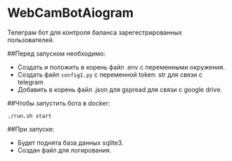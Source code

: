 # WebCamBotAiogram
Телеграм бот для контроля баланса зарегестрированных пользователей.

##Перед запуском необходимо:
  
  - Создать и положить в корень файл .env с переменными окружения.
  - Создать файл ```config1.py``` с переменной token: str для связи с telegram
  - Добавить в корень файл .json для gspread для связи с google drive.

##Чтобы запустить бота в docker:

  `````./run.sh start`````

##При запуске:
  - Будет поднята база данных sqlite3. 
  - Создан файл для логирования.
    
